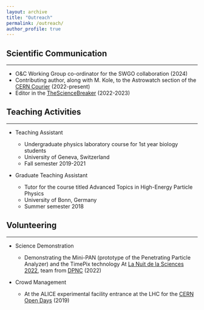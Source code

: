 ```yaml
---
layout: archive
title: "Outreach"
permalink: /outreach/
author_profile: true
---
```


## Scientific Communication
------
* O&C Working Group co-ordinator for the SWGO collaboration (2024)
* Contributing author, along with M. Kole, to the Astrowatch section of the [CERN Courier](https://cerncourier.com) (2022-present)
* Editor in the [TheScienceBreaker](https://thesciencebreaker.org) (2022-2023)

## Teaching Activities
------
* Teaching Assistant
	* Undergraduate physics laboratory course for 1st year biology students
	* University of Geneva, Switzerland
	* Fall semester 2019-2021

* Graduate Teaching Assistant
	* Tutor for the course titled Advanced Topics in High-Energy Particle Physics
	* University of Bonn, Germany
	* Summer semester 2018


## Volunteering
------
* Science Demonstration
	* Demonstrating the Mini-PAN (prototype of the Penetrating Particle Analyzer) and the TimePix technology At [La Nuit de la Sciences 2022](http://institutions.ville-geneve.ch/fr/mhn/votre-visite/musee-dhistoire-des-sciences/evenements/nuit-de-la-science/), team from [DPNC](https://www.unige.ch/dpnc/en/) (2022)

* Crowd Management
	* At the ALICE experimental facility entrance at the LHC for the [CERN Open Days](https://opendays.cern/) (2019)


